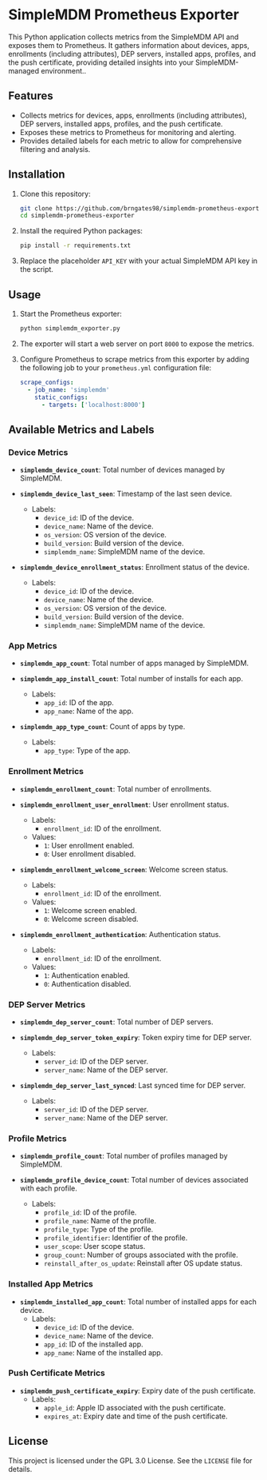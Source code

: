# SimpleMDM Prometheus Exporter

This Python application collects metrics from the SimpleMDM API and exposes them to Prometheus. It gathers information about devices, apps, enrollments (including attributes), DEP servers, installed apps, profiles, and the push certificate, providing detailed insights into your SimpleMDM-managed environment..

## Features

- Collects metrics for devices, apps, enrollments (including attributes), DEP servers, installed apps, profiles, and the push certificate.
- Exposes these metrics to Prometheus for monitoring and alerting.
- Provides detailed labels for each metric to allow for comprehensive filtering and analysis.

## Installation

1. Clone this repository:

    ```bash
    git clone https://github.com/brngates98/simplemdm-prometheus-exporter.git
    cd simplemdm-prometheus-exporter
    ```

2. Install the required Python packages:

    ```bash
    pip install -r requirements.txt
    ```

3. Replace the placeholder `API_KEY` with your actual SimpleMDM API key in the script.

## Usage

1. Start the Prometheus exporter:

    ```bash
    python simplemdm_exporter.py
    ```

2. The exporter will start a web server on port `8000` to expose the metrics.

3. Configure Prometheus to scrape metrics from this exporter by adding the following job to your `prometheus.yml` configuration file:

    ```yaml
    scrape_configs:
      - job_name: 'simplemdm'
        static_configs:
          - targets: ['localhost:8000']
    ```

## Available Metrics and Labels

### Device Metrics

- **`simplemdm_device_count`**: Total number of devices managed by SimpleMDM.

- **`simplemdm_device_last_seen`**: Timestamp of the last seen device.
  - Labels:
    - `device_id`: ID of the device.
    - `device_name`: Name of the device.
    - `os_version`: OS version of the device.
    - `build_version`: Build version of the device.
    - `simplemdm_name`: SimpleMDM name of the device.

- **`simplemdm_device_enrollment_status`**: Enrollment status of the device.
  - Labels:
    - `device_id`: ID of the device.
    - `device_name`: Name of the device.
    - `os_version`: OS version of the device.
    - `build_version`: Build version of the device.
    - `simplemdm_name`: SimpleMDM name of the device.

### App Metrics

- **`simplemdm_app_count`**: Total number of apps managed by SimpleMDM.

- **`simplemdm_app_install_count`**: Total number of installs for each app.
  - Labels:
    - `app_id`: ID of the app.
    - `app_name`: Name of the app.

- **`simplemdm_app_type_count`**: Count of apps by type.
  - Labels:
    - `app_type`: Type of the app.

### Enrollment Metrics

- **`simplemdm_enrollment_count`**: Total number of enrollments.

- **`simplemdm_enrollment_user_enrollment`**: User enrollment status.
  - Labels:
    - `enrollment_id`: ID of the enrollment.
  - Values:
    - `1`: User enrollment enabled.
    - `0`: User enrollment disabled.

- **`simplemdm_enrollment_welcome_screen`**: Welcome screen status.
  - Labels:
    - `enrollment_id`: ID of the enrollment.
  - Values:
    - `1`: Welcome screen enabled.
    - `0`: Welcome screen disabled.

- **`simplemdm_enrollment_authentication`**: Authentication status.
  - Labels:
    - `enrollment_id`: ID of the enrollment.
  - Values:
    - `1`: Authentication enabled.
    - `0`: Authentication disabled.

### DEP Server Metrics

- **`simplemdm_dep_server_count`**: Total number of DEP servers.

- **`simplemdm_dep_server_token_expiry`**: Token expiry time for DEP server.
  - Labels:
    - `server_id`: ID of the DEP server.
    - `server_name`: Name of the DEP server.

- **`simplemdm_dep_server_last_synced`**: Last synced time for DEP server.
  - Labels:
    - `server_id`: ID of the DEP server.
    - `server_name`: Name of the DEP server.

### Profile Metrics

- **`simplemdm_profile_count`**: Total number of profiles managed by SimpleMDM.

- **`simplemdm_profile_device_count`**: Total number of devices associated with each profile.
  - Labels:
    - `profile_id`: ID of the profile.
    - `profile_name`: Name of the profile.
    - `profile_type`: Type of the profile.
    - `profile_identifier`: Identifier of the profile.
    - `user_scope`: User scope status.
    - `group_count`: Number of groups associated with the profile.
    - `reinstall_after_os_update`: Reinstall after OS update status.

### Installed App Metrics

- **`simplemdm_installed_app_count`**: Total number of installed apps for each device.
  - Labels:
    - `device_id`: ID of the device.
    - `device_name`: Name of the device.
    - `app_id`: ID of the installed app.
    - `app_name`: Name of the installed app.

### Push Certificate Metrics

- **`simplemdm_push_certificate_expiry`**: Expiry date of the push certificate.
  - Labels:
    - `apple_id`: Apple ID associated with the push certificate.
    - `expires_at`: Expiry date and time of the push certificate.

## License

This project is licensed under the GPL 3.0 License. See the `LICENSE` file for details.
